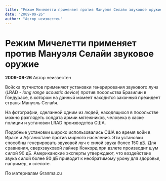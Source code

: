 ```yaml
---
title: "Режим Мичелетти применяет против Мануэля Селайи звуковое оружие"
date: "2009-09-26"
author: "Автор неизвестен"
---
```


# Режим Мичелетти применяет против Мануэля Селайи звуковое оружие

**2009-09-26** Автор неизвестен

Войска путчистов применяют установки генерирования звукового луча (LRAD - *long range acoustic device*) против посольства Бразилии в Гондурасе, в котором на данный момент находится законный президент страны Мануэль Селайя.

На фотографии, сделанной одним из людей, находящихся в посольстве можно разглядеть солдата армии мятежников, человека в каске полиции и установки LRAD производства США.

Подобные установки широко использовались США во время войн в Ираке и Афганистане против мирного населения. Эти установки способны генерировать звуковой луч с силой звука более 150 дБ. Для сравнения, сверхзвуковой лайнер Конкорд при взлете производит шум силой 90 дБ. Американские эксперты утверждают, что воздействие звука силой более 90 дБ приводит к необратимому урону для здоровья, например, к слепоте.

По материалам Granma.cu